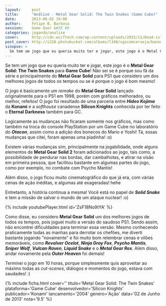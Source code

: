 ```yaml
---
layout:     post
title:      "Análise - Metal Gear Solid: The Twin Snakes (Game Cube)"
date:       2013-06-02 19:00
author:     Felipe B. Barbosa
session:    Game Over &#35 06
categories: jogando/analise
cover:      http://cdn.wccftech.com/wp-content/uploads/2015/11/Dead-island-cover.png
post_cover: http://i328.photobucket.com/albums/l346/vgscomcerveja/banner3_1_zpsplzx2idj.jpg
sinopse: >
  Se tem um jogo que eu queria muito ter e jogar, este jogo é o Metal Gear Solid: The Twin Snakes para Game Cube! Não sei se é porque sou fã da série e principalmente do Metal Gear Solid para PS1 que considero um dos melhores jogos de todos os tempos ou se é porque o jogo é bom mesmo!
---
```

Se tem um jogo que eu queria muito ter e jogar, este jogo é o **Metal Gear Solid: The Twin Snakes** para **Game Cube**! Não sei se é porque sou fã da série e principalmente do **Metal Gear Solid** para PS1 que considero um dos melhores jogos de todos os tempos ou se é porque o jogo é bom mesmo!

O jogo é basicamente um *remake* do **Metal Gear Solid** lançado originalmente para o PS1 em 1998, porém com gráficos melhorados, ou melhor, refeitos! O jogo foi resultado de uma parceria entre **_Hideo Kojima_** da **Konami** e a *softhouse* canadense **Silicon Knights** conhecida por ter feito o **Eternal Darkness** também para GC.

Logicamente as mudanças não ficaram somente nos gráficos, mas como também na troca do console PlayStation por um Game Cube no laboratório do **_Otacon_**, assim como a adição dos bonecos do Mario e Yoshi! Tá, essas mudanças que citei, foram apenas uma piadinha! :o)

Existem várias mudanças sim, principalmente na jogabilidade, onde alguns elementos de **Metal Gear Solid 2** foram adicionados ao jogo, tais como, a possibilidade de pendurar nas bordas, dar cambalhotas, e atirar na visão em primeira pessoa, que facilitou bastante em algumas partes do jogo, como por exemplo, no combate com Psycho Mantis!

Além disso, o jogo ficou muito cinematográfico do que já era, com várias cenas de ação inéditas, e algumas até exageradas! hehe

Entretanto, a história continua a mesma! Você está no papel de **_Solid Snake_** e tem a missão de salvar o mundo de um ataque nuclear! :o)

{% include youtubePlayer.html id='ZsF18No9tYA' %}

Como disse, eu considero **Metal Gear Solid** um dos melhores jogos de todos os tempos, pois joguei muito a versão do saudoso PS1. Sendo assim, não encontrei dificuldades para terminar essa versão. Mesmo conhecendo praticamente todas as manhas para derrotar os chefões, me diverti bastante jogando "novamente" e foi muito bom relembrar cenas e vilões memoráveis, como **_Revolver Ocelot_**, **_Ninja Gray Fox_**, **_Psycho Mantis_**, **_Sniper Wolf_**, **_Vulcan Raven_**, **_Liquid Snake_** e o **_Metal Gear Rex_**. Além disso, andar novamente pela **_Outer Heaven_** foi demais!

Terminei o jogo em 10 horas, porque simplesmente quis aproveitar ao máximo todas as *cut-scenes*, diálogos e momentos do jogo, estava com saudades! :)

{% include ficha.html
  cover=''
  titulo='Metal Gear Solid: The Twin Snakes'
  plataforma='Game Cube'
  desenvolvedor='Silicon Knights'
  publicador='Konami'
  lancamento='2004'
  genero='Ação'
  data='02 de Junho de 2013'
  nota='9.5' %}
